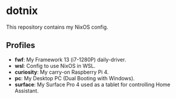 # dotnix

This repository contains my NixOS config.

## Profiles

- **fwf**: My Framework 13 (i7-1280P) daily-driver.
- **wsl**: Config to use NixOS in WSL.
- **curiosity**: My carry-on Raspberry Pi 4.
- **pc**: My Desktop PC (Dual Booting with Windows).
- **surface**: My Surface Pro 4 used as a tablet for controlling Home Assistant.
